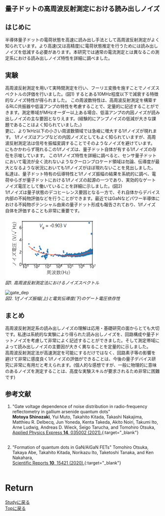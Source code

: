 <script async src="https://cdnjs.cloudflare.com/ajax/libs/mathjax/2.7.0/MathJax.js?config=TeX-AMS_CHTML"></script>
<script type="text/x-mathjax-config">
 MathJax.Hub.Config({
 tex2jax: {
 inlineMath: [["\\(","\\)"] ],
 displayMath: [ ['$$','$$'], ["\\[","\\]"] ]
 }
 });
</script>

## 量子ドットの高周波反射測定における読み出しノイズ
## はじめに
半導体量子ドットの電荷状態を高速に読み出し手法として高周波反射測定がよく知られています。より高速(又は高精度)に電荷状態推定を行うためには読み出しノイズを低減する必要があります。本研究では通常の電流測定とは異なるこの測定系における読み出しノイズ特性を詳細に調べました。<br>

## 実験
高周波反射測定を用いて実時間測定を行い、フーリエ変換を施すことでノイズスペクトルの評価を行いました。(図1)
するとある10MHz程度以下で減衰する特徴的なノイズ特性が得られました。
この周波数特性は、高周波反射測定を構築するRLC共振器や低温アンプの特性を考慮することで、定量的に記述することができます。測定帯域がMHzオーダー以上ある場合、低温アンプの内因ノイズが読み出しノイズの主な要因となりえます。(経験的にアンプノイズの低減が大きな課題であることはよく知られていました。)<br>
更に、より1kHz以下の小さい周波数領域では急峻に増大する1/fノイズが現れます。
1/fノイズはアンプなどの内因ノイズとしてもよく知られていますが、高周波反射測定法は信号を振幅変調することでそのようなノイズを避けています。
にもかかわらず現れるこの1/fノイズは、量子ドット自体が有する1/fノイズの存在を示唆しています。
この1/fノイズ特性を詳細に調べると、センサ量子ドットにおいて電流が全く流れないようなクーロンブロケード領域は勿論、伝導度が最大となるような状況においても1/fノイズがほぼ現れないことを見出しました。
私達は、量子ドット特有の伝導特性と1/fノイズ振幅の結果を系統的に調べ、電荷ゆらぎが量子ドットにおける1/fノイズの起源の一つであり、実効的なゲートノイズ電圧として働いていることを詳細に示しました。(図2)<br>
1/fノイズは量子状態のデコヒーレンス要因となる一方で、それ自体からデバイス内部の不純物評価などを行うことができます。最近ではGaNなどパワー半導体における不純物ポテンシャル由来の量子ドット形成も報告されており、1/fノイズ自体を評価することも非常に重要です。<br>
<p>
<img src="./noise.png" width="300px" title="noise_spectrum"><br>
<em>図1. 高周波反射測定法におけるノイズスペクトル</em>
</p>


<p>
<img src="./noise2.jpg" width="300px" title="gate_dep"><br>
<em>図2. 1/fノイズ振幅(上)と電気伝導度(下)のゲート電圧依存性</em>
</p>

## まとめ
高周波反射測定系の読み出しノイズの理解は応用・基礎研究の面からとても大切です。私達は系統的な実験により得られた読み出しノイズを、回路構成や量子ドットノイズを考慮して非常によく記述することができました。そして測定帯域によって読み出しノイズの主要因が大きく異なることを定量的に示しました。<br>
高周波反射測定法が高速測定を可能にするだけではなく、回路素子等の影響を避けて非常に感度良く1/fノイズの評価ができることは、今後の量子デバイス研究に非常に有用だと考えられます。(個人的な感想ですが、一般に物理的に意味のあるノイズを測定することは、高度な実験スキルが要求されるため非常に困難です)

## 参考文献
1. "Gate voltage dependence of noise distribution in radio-frequency reflectometry in gallium arsenide quantum dots"<br>
**Motoya Shinozaki**, Yui Muto, Takahito Kitada, Takashi Nakajima, Matthieu R. Delbecq, Jun Yoneda, Kenta Takeda, Akito Noiri, Takumi Ito, Arne Ludwig, Andreas D. Wieck, Seigo Tarucha, and Tomohiro Otsuka,<br>
[Applied Physics Express **14**, 035002 (2021).](https://iopscience.iop.org/article/10.35848/1882-0786/abe41f){:target="_blank"}<br><br>

2. "Formation of quantum dots in GaN/AlGaN FETs"
Tomohiro Otsuka, Takaya Abe, Takahito Kitada, Norikazu Ito, Taketoshi Tanaka, and Ken Nakahara,<br>
[Scientific Reports **10**, 15421 (2020).](https://www.nature.com/articles/s41598-020-72269-z){:target="_blank"}<br><br>

# Return
[Studyに戻る](../study.md)<br>
[Topに戻る](https://motoyashinozaki.github.io/minidora/)
